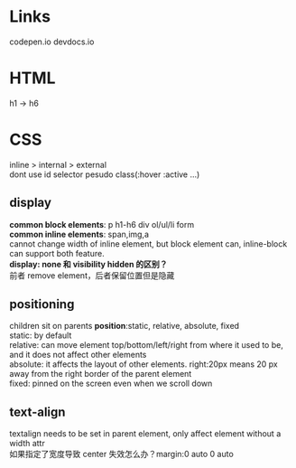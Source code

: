 # Links

codepen.io
devdocs.io

# HTML

h1 -> h6

# CSS

inline > internal > external  
dont use id selector
pesudo class(:hover :active ...)

## display

**common block elements**: p h1-h6 div ol/ul/li form  
**common inline elements**: span,img,a  
cannot change width of inline element, but block element can, inline-block can support both feature.  
**display: none 和 visibility hidden 的区别？**  
前者 remove element，后者保留位置但是隐藏

## positioning

children sit on parents
**position**:static, relative, absolute, fixed  
static: by default  
relative: can move element top/bottom/left/right from where it used to be, and it does not affect other elements  
absolute: it affects the layout of other elements. right:20px means 20 px away from the right border of the parent element  
fixed: pinned on the screen even when we scroll down

## text-align

textalign needs to be set in parent element, only affect element without a width attr  
如果指定了宽度导致 center 失效怎么办？margin:0 auto 0 auto

